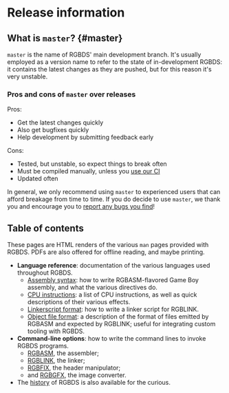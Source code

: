 
# Release information

## What is `master`? {#master}

`master` is the name of RGBDS' main development branch. It's usually employed as a version name to refer to the state of in-development RGBDS: it contains the latest changes as they are pushed, but for this reason it's very unstable.

### Pros and cons of `master` over releases

Pros:

- Get the latest changes quickly
- Also get bugfixes quickly
- Help development by submitting feedback early

Cons:

- Tested, but unstable, so expect things to break often
- Must be compiled manually, unless you [use our CI](/install#using-our-ci)
- Updated often

In general, we only recommend using `master` to experienced users that can afford breakage from time to time.
If you do decide to use `master`, we thank you and encourage you to [report any bugs you find](https://github.com/gbdev/rgbds/issue)!

## Table of contents

These pages are HTML renders of the various `man` pages provided with RGBDS.
PDFs are also offered for offline reading, and maybe printing.

- **Language reference**: documentation of the various languages used throughout RGBDS.
  - [Assembly syntax](./rgbasm.5.md): how to write RGBASM-flavored Game Boy assembly, and what the various directives do.
  - [CPU instructions](./gbz80.7.md): a list of CPU instructions, as well as quick descriptions of their various effects.
  - [Linkerscript format](./rgblink.5.md): how to write a linker script for RGBLINK.
  - [Object file format](./rgbds.5.md): a description of the format of files emitted by RGBASM and expected by RGBLINK; useful for integrating custom tooling with RGBDS.
- **Command-line options**: how to write the command lines to invoke RGBDS programs.
  - [RGBASM](./rgbasm.1.md), the assembler;
  - [RGBLINK](./rgblink.1.md), the linker;
  - [RGBFIX](./rgbfix.1.md), the header manipulator;
  - and [RGBGFX](./rgbgfx.1.md), the image converter.
- The [history](./rgbds.7.md) of RGBDS is also available for the curious.
